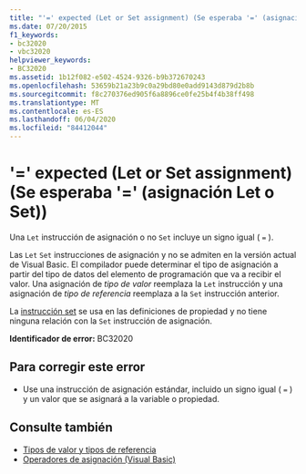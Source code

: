 ```yaml
---
title: "'=' expected (Let or Set assignment) (Se esperaba '=' (asignación Let o Set))"
ms.date: 07/20/2015
f1_keywords:
- bc32020
- vbc32020
helpviewer_keywords:
- BC32020
ms.assetid: 1b12f082-e502-4524-9326-b9b372670243
ms.openlocfilehash: 53659b21a23b9c0a29bd80e0add9143d879d2b8b
ms.sourcegitcommit: f8c270376ed905f6a8896ce0fe25b4f4b38ff498
ms.translationtype: MT
ms.contentlocale: es-ES
ms.lasthandoff: 06/04/2020
ms.locfileid: "84412044"
---
```

# <a name="-expected-let-or-set-assignment"></a>'=' expected (Let or Set assignment) (Se esperaba '=' (asignación Let o Set))
Una `Let` instrucción de asignación o no `Set` incluye un signo igual ( `=` ).  
  
 Las `Let` `Set` instrucciones de asignación y no se admiten en la versión actual de Visual Basic. El compilador puede determinar el tipo de asignación a partir del tipo de datos del elemento de programación que va a recibir el valor. Una asignación de *tipo de valor* reemplaza la `Let` instrucción y una asignación de *tipo de referencia* reemplaza a la `Set` instrucción anterior.  
  
 La [instrucción set](../language-reference/statements/set-statement.md) se usa en las definiciones de propiedad y no tiene ninguna relación con la `Set` instrucción de asignación.  
  
 **Identificador de error:** BC32020  
  
## <a name="to-correct-this-error"></a>Para corregir este error  
  
- Use una instrucción de asignación estándar, incluido un signo igual ( `=` ) y un valor que se asignará a la variable o propiedad.  
  
## <a name="see-also"></a>Consulte también

- [Tipos de valor y tipos de referencia](../programming-guide/language-features/data-types/value-types-and-reference-types.md)
- [Operadores de asignación (Visual Basic)](../language-reference/operators/assignment-operators.md)
